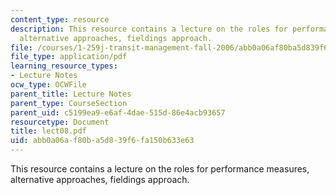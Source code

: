 ```yaml
---
content_type: resource
description: This resource contains a lecture on the roles for performance measures,
  alternative approaches, fieldings approach.
file: /courses/1-259j-transit-management-fall-2006/abb0a06af80ba5d839f6fa150b633e63_lect08.pdf
file_type: application/pdf
learning_resource_types:
- Lecture Notes
ocw_type: OCWFile
parent_title: Lecture Notes
parent_type: CourseSection
parent_uid: c5199ea9-e6af-4dae-515d-86e4acb93657
resourcetype: Document
title: lect08.pdf
uid: abb0a06a-f80b-a5d8-39f6-fa150b633e63
---
```

This resource contains a lecture on the roles for performance measures, alternative approaches, fieldings approach.

